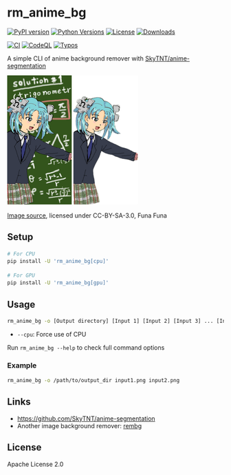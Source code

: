 
# rm_anime_bg

[![PyPI version](https://badge.fury.io/py/rm_anime_bg.svg)](https://badge.fury.io/py/rm_anime_bg)
[![Python Versions](https://img.shields.io/pypi/pyversions/rm_anime_bg.svg)](https://pypi.org/project/rm_anime_bg/)
[![License](https://img.shields.io/badge/License-Apache%202.0-blue.svg)](https://opensource.org/licenses/Apache-2.0)
[![Downloads](https://pepy.tech/badge/rm_anime_bg/week)](https://pepy.tech/project/rm_anime_bg)

[![CI](https://github.com/shirayu/rm_anime_bg/actions/workflows/ci.yml/badge.svg)](https://github.com/shirayu/rm_anime_bg/actions/workflows/ci.yml)
[![CodeQL](https://github.com/shirayu/rm_anime_bg/actions/workflows/codeql-analysis.yml/badge.svg)](https://github.com/shirayu/rm_anime_bg/actions/workflows/codeql-analysis.yml)
[![Typos](https://github.com/shirayu/rm_anime_bg/actions/workflows/typos.yml/badge.svg)](https://github.com/shirayu/rm_anime_bg/actions/workflows/typos.yml)

A simple CLI of anime background remover with [SkyTNT/anime-segmentation](https://github.com/SkyTNT/anime-segmentation)

![An example of input image](example/example_0_original.png)
![An example of output image](example/example_0_after.png)

[Image source](https://ja.wikipedia.org/wiki/%E3%83%95%E3%82%A1%E3%82%A4%E3%83%AB:Wikipe-tan_meets_mathematics.png), licensed under CC-BY-SA-3.0, Funa Funa

## Setup

```bash
# For CPU
pip install -U 'rm_anime_bg[cpu]'

# For GPU
pip install -U 'rm_anime_bg[gpu]'
```

## Usage

```bash
rm_anime_bg -o [Output directory] [Input 1] [Input 2] [Input 3] ... [Input N]
```

- ``--cpu``: Force use of CPU

Run ``rm_anime_bg --help`` to check full command options

### Example

```bash
rm_anime_bg -o /path/to/output_dir input1.png input2.png
```

## Links

- <https://github.com/SkyTNT/anime-segmentation>
- Another image background remover: [rembg](https://github.com/danielgatis/rembg)

## License

Apache License 2.0
